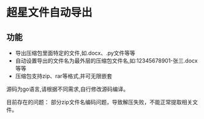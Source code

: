 # 超星文件自动导出

## 功能

* 导出压缩包里面特定的文件,如.docx、.py文件等等
* 自动设置导出的文件名为最外层的压缩包文件名,如:12345678901-张三.docx等等
* 压缩包支持zip、rar等格式,并可无限嵌套

源码为go语言,请根据不同需求,自行修改源码编译。

目前存在的问题： 部分zip文件名编码问题，导致解压失败，不能正常提取相关文件。
